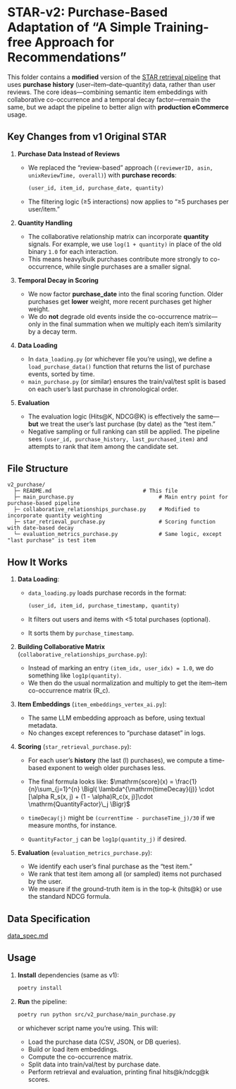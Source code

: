 # STAR-v2: Purchase-Based Adaptation of “A Simple Training-free Approach for Recommendations”

This folder contains a **modified** version of the [STAR retrieval pipeline](https://arxiv.org/abs/2410.16458) that uses **purchase history** (user–item–date–quantity) data, rather than user reviews. The core ideas—combining semantic item embeddings with collaborative co-occurrence and a temporal decay factor—remain the same, but we adapt the pipeline to better align with **production eCommerce** usage.

## Key Changes from v1 Original STAR

1. **Purchase Data Instead of Reviews**  
   - We replaced the “review-based” approach (`(reviewerID, asin, unixReviewTime, overall)`) with **purchase records**:  

     ```python
     (user_id, item_id, purchase_date, quantity)
     ```

   - The filtering logic (≥5 interactions) now applies to “≥5 purchases per user/item.”

2. **Quantity Handling**  
   - The collaborative relationship matrix can incorporate **quantity** signals. For example, we use `log(1 + quantity)` in place of the old binary `1.0` for each interaction.  
   - This means heavy/bulk purchases contribute more strongly to co-occurrence, while single purchases are a smaller signal.

3. **Temporal Decay in Scoring**  
   - We now factor **purchase_date** into the final scoring function. Older purchases get **lower** weight, more recent purchases get higher weight.  
   - We do **not** degrade old events inside the co-occurrence matrix—only in the final summation when we multiply each item’s similarity by a decay term.

4. **Data Loading**  
   - In `data_loading.py` (or whichever file you’re using), we define a `load_purchase_data()` function that returns the list of purchase events, sorted by time.  
   - `main_purchase.py` (or similar) ensures the train/val/test split is based on each user’s last purchase in chronological order.

5. **Evaluation**  
   - The evaluation logic (Hits@K, NDCG@K) is effectively the same—**but** we treat the user’s last purchase (by date) as the “test item.”  
   - Negative sampling or full ranking can still be applied. The pipeline sees `(user_id, purchase_history, last_purchased_item)` and attempts to rank that item among the candidate set.

## File Structure

```
v2_purchase/
  ├─ README.md                             # This file
  ├─ main_purchase.py                           # Main entry point for purchase-based pipeline
  ├─ collaborative_relationships_purchase.py    # Modified to incorporate quantity weighting
  ├─ star_retrieval_purchase.py                 # Scoring function with date-based decay
  └─ evaluation_metrics_purchase.py             # Same logic, except "last purchase" is test item
```


## How It Works

1. **Data Loading**:  
   - `data_loading.py` loads purchase records in the format:

     ```python
     (user_id, item_id, purchase_timestamp, quantity)
     ```

   - It filters out users and items with <5 total purchases (optional).  
   - It sorts them by `purchase_timestamp`.

2. **Building Collaborative Matrix** (`collaborative_relationships_purchase.py`):  
   - Instead of marking an entry `(item_idx, user_idx) = 1.0`, we do something like `log1p(quantity)`.  
   - We then do the usual normalization and multiply to get the item–item co-occurrence matrix \(R_c\).

3. **Item Embeddings** (`item_embeddings_vertex_ai.py`):  
   - The same LLM embedding approach as before, using textual metadata.  
   - No changes except references to “purchase dataset” in logs.  

4. **Scoring** (`star_retrieval_purchase.py`):  
   - For each user’s **history** (the last \(l\) purchases), we compute a time-based exponent to weigh older purchases less.  
   - The final formula looks like: $\mathrm{score}(x) = \frac{1}{n}\sum_{j=1}^{n} \Bigl( \lambda^{\mathrm{timeDecay}(j)} \cdot [\alpha R_s(x, j) + (1 - \alpha)R_c(x, j)]\cdot \mathrm{QuantityFactor}\_j \Bigr)$

   - `timeDecay(j)` might be `(currentTime - purchaseTime_j)/30` if we measure months, for instance.  
   - `QuantityFactor_j` can be `log1p(quantity_j)` if desired.

5. **Evaluation** (`evaluation_metrics_purchase.py`):  
   - We identify each user’s final purchase as the “test item.”  
   - We rank that test item among all (or sampled) items not purchased by the user.  
   - We measure if the ground-truth item is in the top-k (hits@k) or use the standard NDCG formula.


## Data Specification

[data_spec.md](data_spec.md)

## Usage

1. **Install** dependencies (same as v1):

   ```bash
   poetry install
   ```

2. **Run** the pipeline:

   ```bash
   poetry run python src/v2_purchase/main_purchase.py
   ```

   or whichever script name you’re using. This will:
   - Load the purchase data (CSV, JSON, or DB queries).  
   - Build or load item embeddings.  
   - Compute the co-occurrence matrix.  
   - Split data into train/val/test by purchase date.  
   - Perform retrieval and evaluation, printing final hits@k/ndcg@k scores.

